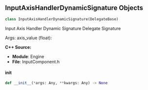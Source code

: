 ## InputAxisHandlerDynamicSignature Objects

```python
class InputAxisHandlerDynamicSignature(DelegateBase)
```

Input Axis Handler Dynamic Signature  Delegate Signature

Args:
    axis_value (float):

**C++ Source:**

- **Module**: Engine
- **File**: InputComponent.h

<a id="unreal.InputAxisHandlerDynamicSignature.__init__"></a>

#### __init__

```python
def __init__(*args: Any, **kwargs: Any) -> None
```

<a id="unreal.InputGestureHandlerDynamicSignature"></a>